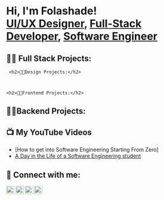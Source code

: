 <h1>Hi, I'm Folashade! <br/><a href=//https://github.com/TechieBelle">UI/UX Designer</a>, <a href="https://www.linkedin.com/in/folashadebello/">Full-Stack Developer</a>, <a a href="https://www.linkedin.com/in/folashadebello/">Software Engineer</a></h1>

<h2>👨‍💻 Full Stack Projects:</h2>


 
     <h2>👨‍💻Design Projects:</h2>
    

    
    <h2>👨‍💻Frontend Projects:</h2>
    

    
 <h2>👨‍💻Backend Projects:</h2>
    

<h2>📺 My YouTube Videos</h2>

- [How to get into Software Engineering Starting From Zero]
- [A Day in the Life of a Software Engineering student](https://www.youtube.com/)

<h2> 🤳 Connect with me:</h2>

[<img align="left" alt="Folashade | YouTube" width="22px" src="https://cdn.jsdelivr.net/npm/simple-icons@v3/icons/youtube.svg" />][youtube]
[<img align="left" alt="Folashde | Twitter" width="22px" src="https://cdn.jsdelivr.net/npm/simple-icons@v3/icons/twitter.svg" />][twitter]
[<img align="left" alt="Folashade | LinkedIn" width="22px" src="https://cdn.jsdelivr.net/npm/simple-icons@v3/icons/linkedin.svg" />][linkedin]
[<img align="left" alt="Folashade | Instagram" width="22px" src="https://cdn.jsdelivr.net/npm/simple-icons@v3/icons/instagram.svg" />][instagram]

[twitter]: https://twitter.com/techie_belle
[youtube]: http://www.youtube.com/@Techie_Belle
[Instagram]: https://www.instagram.com/folashadeyemi
[linkedin]: https://www.linkedin.com/in/folashadebello


